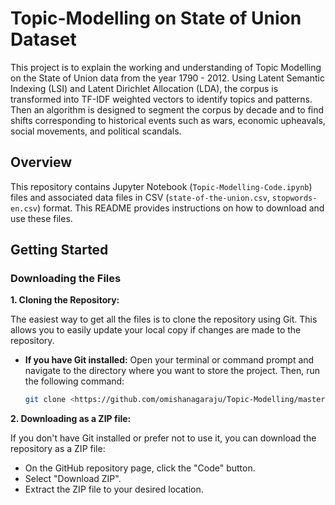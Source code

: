 # Topic-Modelling on State of Union Dataset
This project is to explain the working and understanding of Topic Modelling on the State of Union data from the year 1790 - 2012. Using Latent Semantic Indexing (LSI) and Latent Dirichlet Allocation (LDA), the corpus is transformed into TF-IDF weighted vectors to identify topics and patterns. Then an algorithm is designed to segment the corpus by decade and to find shifts corresponding to historical events such as wars, economic upheavals, social movements, and political scandals.

## Overview

This repository contains Jupyter Notebook (`Topic-Modelling-Code.ipynb`) files and associated data files in CSV (`state-of-the-union.csv`, `stopwords-en.csv`) format. This README provides instructions on how to download and use these files.


## Getting Started

### Downloading the Files

**1. Cloning the Repository:**

The easiest way to get all the files is to clone the repository using Git. This allows you to easily update your local copy if changes are made to the repository.

*   **If you have Git installed:** Open your terminal or command prompt and navigate to the directory where you want to store the project. Then, run the following command:

    ```bash
    git clone <https://github.com/omishanagaraju/Topic-Modelling/master>
    ```

**2. Downloading as a ZIP file:**

If you don't have Git installed or prefer not to use it, you can download the repository as a ZIP file:

*   On the GitHub repository page, click the "Code" button.
*   Select "Download ZIP".
*   Extract the ZIP file to your desired location.
